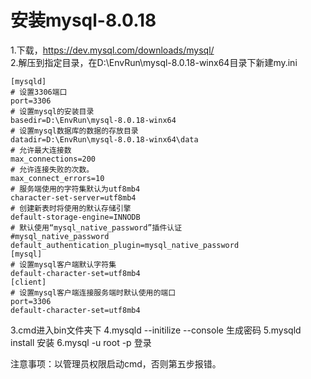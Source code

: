 # 安装mysql-8.0.18
1.下载，https://dev.mysql.com/downloads/mysql/  
2.解压到指定目录，在D:\EnvRun\mysql-8.0.18-winx64目录下新建my.ini  
```
[mysqld]
# 设置3306端口
port=3306
# 设置mysql的安装目录
basedir=D:\EnvRun\mysql-8.0.18-winx64
# 设置mysql数据库的数据的存放目录
datadir=D:\EnvRun\mysql-8.0.18-winx64\data
# 允许最大连接数
max_connections=200
# 允许连接失败的次数。
max_connect_errors=10
# 服务端使用的字符集默认为utf8mb4
character-set-server=utf8mb4
# 创建新表时将使用的默认存储引擎
default-storage-engine=INNODB
# 默认使用“mysql_native_password”插件认证
#mysql_native_password
default_authentication_plugin=mysql_native_password
[mysql]
# 设置mysql客户端默认字符集
default-character-set=utf8mb4
[client]
# 设置mysql客户端连接服务端时默认使用的端口
port=3306
default-character-set=utf8mb4
```
3.cmd进入bin文件夹下
4.mysqld --initilize --console 生成密码
5.mysqld install 安装
6.mysql -u root -p 登录

注意事项：以管理员权限启动cmd，否则第五步报错。
